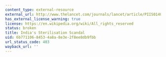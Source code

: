```yaml
---
content_type: external-resource
external_url: http://www.thelancet.com/journals/lancet/article/PIIS0140-6736(14)62224-8/
has_external_license_warning: true
license: https://en.wikipedia.org/wiki/All_rights_reserved
status: broken
title: India's Sterilisation Scandal
uid: 6b771106-8453-4a8a-8e3e-2f8ee8db9fbb
url_status_code: 403
wayback_url: ''
---
```

